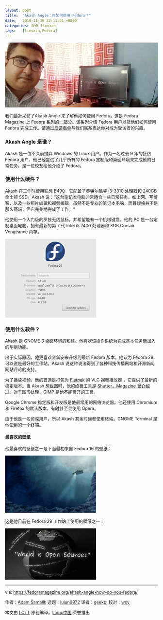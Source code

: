 ```yaml
---
layout: post
title:	"Akash Angle：你如何使用 Fedora？"
date:	2018-11-30 22:11:01 +0800 
categories:	观点 linuxcn 
tags:	[linuxcn,Fedora]
---
```



![](/Asserts/Images/album/201811/30/221105virxu2x6xa6iseur.jpg)


我们最近采访了Akash Angle 来了解他如何使用 Fedora。这是 Fedora Magazine 上 Fedora [系列的一部分](https://fedoramagazine.org/tag/how-do-you-fedora/)。该系列介绍 Fedora 用户以及他们如何使用 Fedora 完成工作。请通过[反馈表单](https://fedoramagazine.org/submit-an-idea-or-tip/)与我们联系表达你对成为受访者的兴趣。


### Akash Angle 是谁？


Akash 是一位不久前抛弃 Windows 的 Linux 用户。作为一名过去 9 年的狂热 Fedora 用户，他已经尝试了几乎所有的 Fedora 定制版和桌面环境来完成他的日常任务。是一位校友给他介绍了 Fedora。


### 使用什么硬件？


Akash 在工作时使用联想 B490。它配备了英特尔酷睿 i3-3310 处理器和 240GB 金士顿 SSD。Akash 说：“这台笔记本电脑非常适合一些日常任务，如上网、写博客，以及一些照片编辑和视频编辑。虽然不是专业的笔记本电脑，而且规格并不是那么高端，但它完美地完成了工作。“


他使用一个入门级的罗技无线鼠标，并希望能有一个机械键盘。他的 PC 是一台定制桌面电脑，拥有最新的第 7 代 Intel i5 7400 处理器和 8GB Corsair Vengeance 内存。


![](/Asserts/Images/album/201811/30/221105i6mi3q6h333t4csz.png)


### 使用什么软件？


Akash 是 GNOME 3 桌面环境的粉丝。他喜欢该操作系统为完成基本任务而加入的华丽功能。


出于实际原因，他更喜欢全新安来升级到最新 Fedora 版本。他认为 Fedora 29 可以说是最好的工作站。Akash 说这种说法得到了各种科技传播网站和开源新闻网站评论的支持。


为了播放视频，他的首选是打包为 [Flatpak](https://fedoramagazine.org/getting-started-flatpak/) 的 VLC 视频播放器 ，它提供了最新的稳定版本。当 Akash 想截图时，他的终极工具是 [Shutter，Magazine 曾介绍过](https://fedoramagazine.org/screenshot-everything-shutter-fedora/)。对于图形处理，GIMP 是他不能离开的工具。


Google Chrome 稳定版和开发版是他最常用的网络浏览器。他还使用 Chromium 和 Firefox 的默认版本，有时甚至会使用 Opera。


由于他是一名资深用户，所以 Akash 其余时候都使用终端。GNOME Terminal 是他使用的一个终端。


#### 最喜欢的壁纸


他最喜欢的壁纸之一是下面最初来自 Fedora 16 的壁纸：


![](/Asserts/Images/album/201811/30/221106drgz44zsbsw1rcaq.png)


这是他目前在 Fedora 29 工作站上使用的壁纸之一：


![](/Asserts/Images/album/201811/30/221106nl06sz5mw0g1d53e.jpg)




---


via: <https://fedoramagazine.org/akash-angle-how-do-you-fedora/>


作者：[Adam Šamalík](https://fedoramagazine.org/author/asamalik/) 选题：[lujun9972](https://github.com/lujun9972) 译者：[geekpi](https://github.com/geekpi) 校对：[wxy](https://github.com/wxy)


本文由 [LCTT](https://github.com/LCTT/TranslateProject) 原创编译，[Linux中国](https://linux.cn/) 荣誉推出
